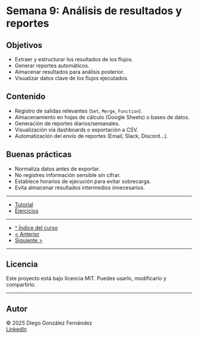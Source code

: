 # Semana 9: Análisis de resultados y reportes

## Objetivos

- Extraer y estructurar los resultados de los flujos.
- Generar reportes automáticos.
- Almacenar resultados para análisis posterior.
- Visualizar datos clave de los flujos ejecutados.

## Contenido

- Registro de salidas relevantes (`Set`, `Merge`, `Function`).
- Almacenamiento en hojas de cálculo (Google Sheets) o bases de datos.
- Generación de reportes diarios/semanales.
- Visualización vía dashboards o exportación a CSV.
- Automatización del envío de reportes (Email, Slack, Discord...).

## Buenas prácticas

- Normaliza datos antes de exportar.
- No registres información sensible sin cifrar.
- Establece horarios de ejecución para evitar sobrecarga.
- Evita almacenar resultados intermedios innecesarios.

---

- [Tutorial](./tutorial.md)
- [Ejercicios](./ejercicios.md)

---

- [^ Índice del curso](../readme.md)
- [< Anterior](../semana08/readme.md)
- [Siguiente >](../semana10/readme.md)

---

## Licencia

Este proyecto está bajo licencia MIT. Puedes usarlo, modificarlo y compartirlo.

---

## Autor

© 2025 Diego González Fernández  
[LinkedIn](https://www.linkedin.com/in/diego-gonzalez-fernandez)
